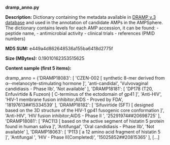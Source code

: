 **dramp_anno.py**

**Description:**	Dictionary containing the metadata available in [DRAMP v.3 database](dramp.cpu-bioinfor.org/)
                        and used in the annotation of candidate AMPs in the AMPSphere. The dictionary contains levels 
                        for each AMP accession, it can be found:
                          - peptide name,
                          - antimicrobial activity
                          - clinical trials
                          - references (PMID numbers)

**MD5 SUM:**	e449a4d862648536a155ba6418d2775f

**Size (MBytes):**	0.19010162353515625

**Content sample (first 5 items):**

dramp_anno = {'DRAMP18083': [ 'CZEN-002 [ synthetic 8-mer derived from α--melanocyte-stimulating hormone ]', 'anti-candidal', 'Vulvovaginal candidiasis - Phase IIb', 'Not available' ],
	'DRAMP18181': [ 'DP178 (T20, Enfuvirtide & Fuzeon) [ C-terminus of the ectodomain of gp41 ]', 'Anti-HIV', 'HIV-1 membrane fusion inhibitor;AIDS - Proved by FDA', '18197613##15334539' ],
	'DRAMP18182': [ 'Sifuvirtide (SFT) [ designed based on the 3D structure of the HIV-1 gp41 fusogenic core conformation ]', 'Anti-HIV', 'HIV fusion inhibitor;AIDS - Phase II ', '25291974##20698725' ],
	'DRAMP18081': [ 'PAC113 [ based on the active segment of histatin 5 protein found in human saliva ]', 'Antifungal', 'Oral candidiasis - Phase IIb', 'Not available' ],
	'DRAMP18063': [ 'P113 [ a 12 amino acid fragment of histatin 5 ]', 'Antifungal ', 'HIV - Phase II(Completed)', '15025852##20815365' ],
[...]
